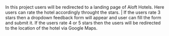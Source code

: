 In this project users will be redirected to a landing page of Aloft Hotels. 
Here users can rate the hotel accordingly throught the stars. |
If the users rate 3 stars then a dropdown feedback form will appear and user can fill the form and submit it. 
If the users rate 4 or 5 stars then the users will be redirected to the location of the hotel via Google Maps. 
